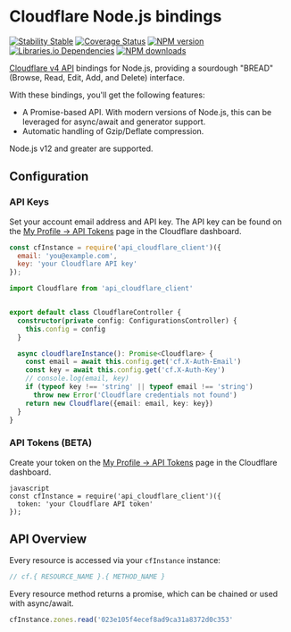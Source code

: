# Cloudflare Node.js bindings

[![Stability Stable][badge-stability]][badge-stability-url]
[![Coverage Status](https://coveralls.io/repos/github/Ziut3k-dev/api_cloudflare_client/badge.svg?branch=master)](https://coveralls.io/github/Ziut3k-dev/api_cloudflare_client?branch=master)
[![NPM version][badge-npm]][badge-npm-url]
[![Libraries.io Dependencies][badge-libraries]][badge-libraries-url]
[![NPM downloads][badge-npm-downloads]][badge-npm-downloads]

[//]: # ([![Travis CI][badge-travis]][badge-travis-url])


[badge-stability]: https://img.shields.io/badge/stability-stable-green.svg?style=flat-square

[badge-stability-url]: https://github.com/dominictarr/stability/blob/4d649a5b3af8444720929a50254dfbb071ce27e7/levels.json#L8-L9

[badge-npm]: https://img.shields.io/npm/v/api_cloudflare_client.svg?style=flat-square

[badge-npm-downloads]: https://img.shields.io/npm/dm/api_cloudflare_client.svg?style=flat-square

[badge-npm-url]: https://www.npmjs.com/package/api_cloudflare_client

[badge-travis]: https://img.shields.io/travis/ziut3k-dev/api_cloudflare_client/master.svg?style=flat-square

[badge-travis-url]: https://travis-ci.org/ziut3k-dev/api_cloudflare_client


[badge-libraries]: https://img.shields.io/librariesio/github/Ziut3k-dev/api_cloudflare_client.svg?style=flat-square

[badge-libraries-url]: https://libraries.io/github/Ziut3k-dev/api_cloudflare_client

[Cloudflare v4 API][cf-api] bindings for Node.js, providing a sourdough
"BREAD" (Browse, Read, Edit, Add, and Delete) interface.

[cf-api]: https://api.cloudflare.com/

With these bindings, you'll get the following features:

* A Promise-based API. With modern versions of Node.js, this can be
  leveraged for async/await and generator support.
* Automatic handling of Gzip/Deflate compression.

Node.js v12 and greater are supported.

## Configuration

### API Keys

Set your account email address and API key. The API key can be found on
the [My Profile -> API Tokens][api-tokens] page in the Cloudflare dashboard.

[api-tokens]: https://dash.cloudflare.com/profile/api-tokens

```javascript
const cfInstance = require('api_cloudflare_client')({
  email: 'you@example.com',
  key: 'your Cloudflare API key'
});
```

```typescript
import Cloudflare from 'api_cloudflare_client'


export default class CloudflareController {
  constructor(private config: ConfigurationsController) {
    this.config = config
  }

  async cloudflareInstance(): Promise<Cloudflare> {
    const email = await this.config.get('cf.X-Auth-Email')
    const key = await this.config.get('cf.X-Auth-Key')
    // console.log(email, key)
    if (typeof key !== 'string' || typeof email !== 'string')
      throw new Error('Cloudflare credentials not found')
    return new Cloudflare({email: email, key: key})
  }
}
```

### API Tokens (BETA)

Create your token on the [My Profile -> API Tokens][api-tokens] page in the Cloudflare dashboard.

[api-tokens]: https://dash.cloudflare.com/profile/api-tokens

```
javascript
const cfInstance = require('api_cloudflare_client')({
  token: 'your Cloudflare API token'
});
```

## API Overview

Every resource is accessed via your `cfInstance` instance:

```javascript
// cf.{ RESOURCE_NAME }.{ METHOD_NAME }
```

Every resource method returns a promise, which can be chained or used
with async/await.

```javascript
cfInstance.zones.read('023e105f4ecef8ad9ca31a8372d0c353'